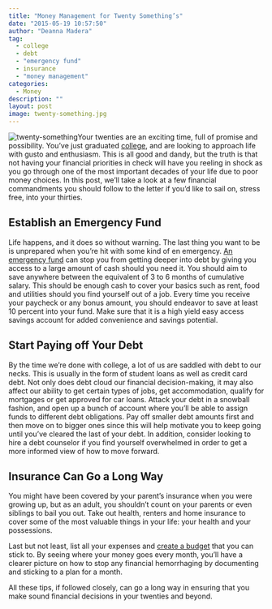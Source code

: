 ```yaml
---
title: "Money Management for Twenty Something’s"
date: "2015-05-19 10:57:50"
author: "Deanna Madera"
tag:
  - college
  - debt
  - "emergency fund"
  - insurance
  - "money management"
categories:
  - Money
description: ""
layout: post
image: twenty-something.jpg
---
```


![twenty-something](/posts/twenty-something.jpg)Your twenties are an exciting time, full of promise and possibility. You’ve just graduated [college](/way-too-easy-strategies-to-reduce-the-cost-of-college), and are looking to approach life with gusto and enthusiasm. This is all good and dandy, but the truth is that not having your financial priorities in check will have you reeling in shock as you go through one of the most important decades of your life due to poor money choices. In this post, we’ll take a look at a few financial commandments you should follow to the letter if you’d like to sail on, stress free, into your thirties.

## Establish an Emergency Fund

Life happens, and it does so without warning. The last thing you want to be is unprepared when you’re hit with some kind of en emergency. [An emergency fund](http://www.kiplinger.com/article/saving/T065-C000-S001-why-you-need-an-emergency-fund.html) can stop you from getting deeper into debt by giving you access to a large amount of cash should you need it. You should aim to save anywhere between the equivalent of 3 to 6 months of cumulative salary. This should be enough cash to cover your basics such as rent, food and utilities should you find yourself out of a job. Every time you receive your paycheck or any bonus amount, you should endeavor to save at least 10 percent into your fund. Make sure that it is a high yield easy access savings account for added convenience and savings potential.

## Start Paying off Your Debt

By the time we’re done with college, a lot of us are saddled with debt to our necks. This is usually in the form of student loans as well as credit card debt. Not only does debt cloud our financial decision-making, it may also affect our ability to get certain types of jobs, get accommodation, qualify for mortgages or get approved for car loans. Attack your debt in a snowball fashion, and open up a bunch of account where you’ll be able to assign funds to different debt obligations. Pay off smaller debt amounts first and then move on to bigger ones since this will help motivate you to keep going until you’ve cleared the last of your debt. In addition, consider looking to hire a debt counselor if you find yourself overwhelmed in order to get a more informed view of how to move forward.

## Insurance Can Go a Long Way

You might have been covered by your parent’s insurance when you were growing up, but as an adult, you shouldn’t count on your parents or even siblings to bail you out. Take out health, renters and home insurance to cover some of the most valuable things in your life: your health and your possessions.

Last but not least, list all your expenses and [create a budget](http://www.kiplinger.com/article/credit/T007-C000-S001-how-to-create-a-budget.html) that you can stick to. By seeing where your money goes every month, you’ll have a clearer picture on how to stop any financial hemorrhaging by documenting and sticking to a plan for a month.

All these tips, if followed closely, can go a long way in ensuring that you make sound financial decisions in your twenties and beyond.
